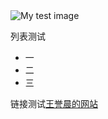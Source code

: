 <!DOCTYPE html>
<html lang="cn">
  <head>
    <meta charset="utf-8" />
    <meta name="viewport" content="width=device-width" />
    <title>website of function</title>
  </head>
  <body>
    <img src="../img/test.jpg" alt="My test image" />
    <p>列表测试</p>
    <ul>
      <li>一</li>
      <li>二</li>
      <li>三</li>
    </ul>
    <p>链接测试<a href="https://parity-w.github.io/YuchenWang.github.io/cn/index.html">王誉晨的网站</a></p>
  </body>
</html>
